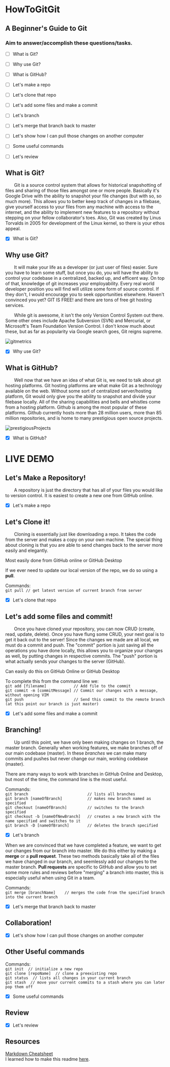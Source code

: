 # HowToGitGit
## A Beginner's Guide to Git

### Aim to answer/accomplish these questions/tasks.
- [ ] What is Git?
- [ ] Why use Git?
- [ ] What is GitHub?
- [ ] Let's make a repo
- [ ] Let's clone that repo
- [ ] Let's add some files and make a commit
- [ ] Let's branch
- [ ] Let's merge that branch back to master
- [ ] Let's show how I can pull those changes on another computer
- [ ] Some useful commands
- [ ] Let's review



## What is Git?

&nbsp;&nbsp;&nbsp;&nbsp;&nbsp;&nbsp;  Git is a source control system that allows for historical snapshotting of files and sharing of those files amongst one or more people. Basically it's Google Drive with the ability to snapshot your file changes (but with so, so much more). This allows you to better keep track of changes in a filebase, give yourself access to your files from any machine with access to the internet, and the ability to implement new features to a repository without stepping on your fellow collaborator's toes. Also, Git was created by Linus Torvalds in 2005 for development of the Linux kernel, so there is your ethos appeal.

- [X] What is Git?



## Why use Git?

&nbsp;&nbsp;&nbsp;&nbsp;&nbsp;&nbsp;  It will make your life as a developer (or just user of files) easier. Sure you have to learn some stuff, but once you do, you will have the ability to control your codebase in a centralized, backed up, and efficent way. On top of that, knowledge of git increases your employability. Every real world developer position you will find will utilize some form of source control. If they don't, I would encourage you to seek opportunities elsewhere. Haven't convinced you yet? GIT IS FREE! and there are tons of free git hosting services.


&nbsp;&nbsp;&nbsp;&nbsp;&nbsp;&nbsp; While git is awesome, it isn't the only Version Control System out there. Some other ones include Apache Subversion (SVN) and Mercurial, or Microsoft's Team Foundation Version Control. I don't know much about these, but as far as popularity via Google search goes, Git reigns supreme.

![gitmetrics](gitMetrics.png)


- [X] Why use Git?

## What is GitHub?

&nbsp;&nbsp;&nbsp;&nbsp;&nbsp;&nbsp; Well now that we have an idea of what Git is, we need to talk about git hosting platforms. Git hosting platforms are what make Git as a technology available on the web. Without some sort of centralized server/hosting platform, Git would only give you the ability to snapshot and divide your filebase locally. All of the sharing capabilities and bells and whistles come from a hosting platform. Github is among the most popular of these platforms. Github currently hosts more than 28 million users, more than 85 million repositories, and is home to many prestigious open source projects. 

![prestigiousProjects](gitHubProjects.png)

- [X] What is GitHub?

# LIVE DEMO

## Let's Make a Repository! 

&nbsp;&nbsp;&nbsp;&nbsp;&nbsp;&nbsp; A repository is just the directory that has all of your files you would like to version control. It is easiest to create a new one from GitHub online.

- [X] Let's make a repo

## Let's Clone it! 
&nbsp;&nbsp;&nbsp;&nbsp;&nbsp;&nbsp; Cloning is essentially just like downloading a repo. It takes the code from the server and makes a copy on your own machine. The special thing about cloning is that you are able to send changes back to the server more easily and elegantly.

Most easily done from GitHub online or GitHub Desktop

If we ever need to update our local version of the repo, we do so using a **pull**.

  Commands: <br/>
  `git pull // get latest version of current branch from server`<br/>

- [X] Let's clone that repo

## Let's add some files and commit!
&nbsp;&nbsp;&nbsp;&nbsp;&nbsp;&nbsp; Once you have cloned your repository, you can now CRUD (create, read, update, delete). Once you have flung some CRUD, your next goal is to get it back out to the server! Since the changes we made are all local, we must do a commit and push. The "commit" portion is just saving all the operations you have done locally, this allows you to organize your changes as well, by putting changes in respective commits. The "push" portion is what actually sends your changes to the server (GitHub).

  Can easily do this on GitHub Online or GitHub Desktop
  
  To complete this from the command line we:<br/>
    `git add [filename]            // Add file to the commit`<br/>
    `git commit -m [commitMessage] // Commit our changes with a message, without opening VIM`<br/>
    `git push                      // Send this commit to the remote branch (at this point our branch is just master)`<br/>

- [X] Let's add some files and make a commit

## Branching!
&nbsp;&nbsp;&nbsp;&nbsp;&nbsp;&nbsp; Up until this point, we have only been making changes on 1 branch, the master branch. Generally when working features, we make branches off of our main codebase (master). In these _branches_ we can make many commits and pushes but never change our main, working codebase (master). 

There are many ways to work with branches in GitHub Online and Desktop, but most of the time, the command line is the most useful.

  Commands:<br/>
  `git branch                          // lists all branches`<br/>
  `git branch [nameOfBranch]           // makes new branch named as specified`<br/>
  `git checkout [nameOfBranch]         // switches to the branch specified`<br/>
  `git checkout -b [nameOfNewBranch]   // creates a new branch with the name specified and switches to it`<br/>
  `git branch -D [nameOfBranch]        // deletes the branch specified`<br/>

- [X] Let's branch

When we are convinced that we have completed a feature, we want to get our changes from our branch into master. We do this either by making a **merge** or a **pull request**. These two methods basically take all of the files we have changed in our branch, and seemlessly add our changes to the master branch. **Pull requests** are specific to GitHub and allow you to set some more rules and reviews before "merging" a branch into master, this is especially useful when using Git in a team.

  Commands:<br/>
  `git merge [branchName]    // merges the code from the specified branch into the current branch`<br/>
  
- [X] Let's merge that branch back to master


## Collaboration!

- [X] Let's show how I can pull those changes on another computer



## Other Useful commands
Commands:<br/>
`git init  // initialize a new repo`<br/> 
`git clone [repoName]  // clone a preexisting repo`<br/>
`git status  // lists all changes in your current branch`<br/>
`git stash  // move your current commits to a stash where you can later pop them off`<br/>

- [X] Some useful commands

## Review

- [X] Let's review


## Resources

[Markdown Cheatsheet](https://github.com/adam-p/markdown-here/wiki/Markdown-Cheatsheet)<br/>
I learned how to make this readme [here](https://help.github.com/articles/basic-writing-and-formatting-syntax/#links).<br/>

